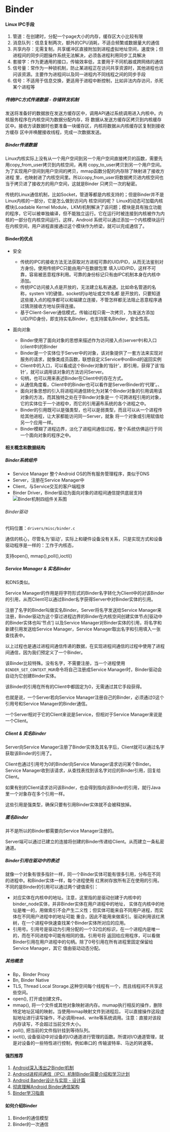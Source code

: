 # Binder

#### Linux IPC手段 

1. 管道：在创建时，分配一个page大小的内存，缓存区大小比较有限
2. 消息队列：信息复制两次，额外的CPU消耗，不适合频繁或数据量大的通信
3. 共享内存：无需复制，共享缓冲区直接附加到进程虚拟地址空间，速度快；但进程间的同步问题操作系统无法解决，必须各进程利用同步工具解决
4. 套接字：作为更通用的接口，传输效率低，主要用于不同机器或跨网络的通信
5. 信号量：常作为一种锁机制，防止某进程正在访问共享资源时，其他进程也访问该资源。主要作为进程间以及同一进程内不同线程之间的同步手段
6. 信号：不适用于信息交换，更适用于进程中断控制，比如非法内存访问，杀死某个进程等

  ##### 传统IPC方式传递数据 - 存储转发机制
  发送将准备好的数据放在发送方缓存区中，调用API通过系统调用进入内核中。内核服务程序在内核空间为数据分配内存，将
  数据从发送方缓存区拷贝到内核缓存区中。接收方读数据时也要准备一块缓存区，内核将数据从内核缓存区复制到接收方缓存
  区中并唤醒接收线程，完成一次数据发送。
  
  ##### Binder传递数据
  Linux内核实际上没有从一个用户空间到另一个用户空间直接拷贝的函数，需要先用copy_from_user拷贝到内核空间，再用
  copy_to_user拷贝到另一个用户空间。为了实现用户空间到用户空间的拷贝，mmap函数分配的内存除了映射进了接收方进程
  里，也映射进了内核空间里。所以copy_from_user将数据拷贝进内核空间也当于拷贝进了接收方的用户空间，这就是Binder
  只拷贝一次的秘密。
  
  传统的Linux通信机制，比如Socket，管道等都是内核支持的；但是Binder并不是Linux内核的一部分，它是怎么做到访问内
  核空间的呢？    Linux的动态可加载内核模块(Loadable Kernel Module，LKM)机制解决了该问题；模块是具有独立功能
  的程序，它可以被单独编译，但不能独立运行。它在运行时被连接到内核被作为内核的一部分在内核空间运行。这样，Android
  系统可以通过添加一个内核模块运行在内核空间，用户进程直接通过这个模块作为桥梁，就可以完成通信了。
  
#### Binder的优点
* 安全
  * 传统的IPC的接收方法无法获取对方进程可靠的UID/PID，从而无法鉴别对方身份。使用传统IPC只能由用户在数据包里
  填入UID/PID，这样不可靠，容易被恶意程序利用。可靠的身份标记只有由IPC机制本身在内核中添加。
  * 传统IPC访问接入点是开放的，无法建立私有通道。比如命名管道的名称，system V的键值，socket的ip地址或文件名都
  是开放的，只要知道这些接入点的程序都可以和端建立连接，不管怎样都无法阻止恶意程序通过猜测接收方地址获得连接。
  * 基于Client-Server通信模式，传输过程只需一次拷贝，为发送方添加UID/PID身份，即支持实名Binder，也支持匿名Binder，安全性高。

* 面向对象
  * Binder使用了面向对象的思想来描述作为访问接入点(server中)和入口(client中)的Binder
  * Binder是一个实体位于Server中的对象，该对象提供了一套方法来实现对服务的请求，就像类成员函数，联想自定义Service中onBind的返回实例
  * Client中的入口，可以看成这个Binder对象的‘指针’，即引用，获得了该‘指针’，就可以调用该对象的方法访问Server。
  * 句柄，也可以用来表述Binder在Client中的存在方式。
  * 从通信角度看，Client中的Binder也可以看作是ServerBinder的‘代理’。、
  * 面向对象思想的引入将进程间通信转化为对某个Binder对象的引用调用该对象的方法，而其独特之处在于Binder对象是一
  个可跨进程引用的对象，它的实体位于一个进程中，而它的引用遍布系统的各个进程之中。
  * Binder的引用既可以是强类型，也可以是弱类型，而且可以从一个进程传给其他进程，让大家都能访问同一Server，就象
  将一个对象或引用赋值给另一个应用一样。
  * Binder模糊了进程边界，淡化了进程间通信过程，整个系统仿佛运行于同一个面向对象的程序之中。
  
#### 相关概念和数据结构
 ##### Binder系统组件
  * Service Manager 整个Android OS的所有服务管理程序，类似于DNS
  * Server，注册在Service Manager中
  * Client，与Service交互的客户端程序
  * Binder Driver，Binder驱动为面向对象的进程间通信提供底层支持
  ![Binder机制四组件关系图](../img/Binder组件.png)
  
 ###### Binder驱动
 代码位置：`drivers/misc/binder.c`
 
 通信的核心，尽管名为‘驱动’，实际上和硬件设备没有关系，只是实现方式和设备驱动程序是一样的：工作于内核态，
 
 支持open(), mmap(),poll(),ioctl()
 
 ##### Service Manager & 实名Binder
 和DNS类似。
 
 Service Manager的作用是将字符形式的Binder名字转化为Client中的对该Binder的引用，从而Client可以通过Binder名字获得Server中对Binder实体的引用。
 
 注册了名字的Binder叫做实名Binder。Server将名字发送给Service Manager来注册，Binder驱动为这个穿过进程边界的Binder在内核空间创建实体节点[驱动中的Binder实体也叫‘节点’]
 以及Service Manager对Binder实体的引用，将名字和新建引用发送给Service Manager，Service Manager取出名字和引用填入一张查找表中。
 
 以上过程也是通过进程间通信传递的数据，在实现进程间通信的过程中使用了进程间通信，因为我们预定义了一个Binder。
 
 该Binder比较特殊。没有名字，不需要注册，当一个进程使用`BINDER_SET_CONTEXT_MGR`命令将自己注册成Service Manager时，Binder驱动会自动为它创建Binder实体。
 
 该Binder的引用在所有的Client中都固定为0，无需通过其它手段获得。
 
 也就是说，一个Server若向Service Manager注册自己的Binder，必须通过0这个引用号和Service Manager的Binder通信。
 
 一个Server相对于它的Client来说是Service，但相对于Service Manager来说是一个Client。
 
 ##### Client & 实名Binder
 
 Server向Service Manager注册了Binder实体及其名字后，Client就可以通过名字获取该Binder的引用了。
 
 Client也通过引用号为0的Binder向Service Manager请求访问某个Binder。Service Manager收到该请求，从查找表找到该名字对应的Binder引用，回复给Client。
 
 如果有别的Client请求访问该Binder，也会得到指向该Binder的引用，就行Java里一个对象存在多个引用一样。
 
 这些引用是强类型，确保只要有引用Binder实体就不会被释放掉。
 
 ##### 匿名Binder
 
 并不是所以的Binder都需要向Service Manager注册的。
 
 Server端可以通过已建立的连接将创建的Binder传递给Client。从而建立一条私密通道。
 
 ##### Binder引用在驱动中的表述
  就像一个对象有很多指针一样，同一个Binder实体可能有很多引用，分布在不同的进程中。和Binder实体一样，每个进程使用
  红黑树存放所有正在使用的引用。不同的是Binder的引用可以通过两个键值索引：
  * 对应实体在内核中的地址。注意，这里指的是驱动创建于内核中的binder_node实体，并非Binder实体在用户进程中的地址，
  实体在内核中的地址是唯一的，用做索引不会产生二义性；但实体可能来自不同用户进程，而实体在不同用户进程中的地址可能
  重合，因此不能用来做索引。驱动利用该红黑树，在一个进程中快速查找某个Binder实体所对应的应用。
  * 引用号。引用号是驱动为引用分配的一个32位的标识，在一个进程内是唯一的，而在不同进程中可能有相同的值。引用号将
  返回给应用程序，可以看做Binder引用在用户进程中的句柄。除了0号引用在所有进程里固定保留给Service Manager，其它
  值由驱动动态分配。
 
  
##### 其他概念  
* Bp，Binder Proxy
* Bn, Binder Native
* TLS, Thread Local Storage.这种空间每个线程有一个，而且线程间不共享这些空间。
* open(), 打开或创建文件。
* mmap(), 将一个文件或其他对象映射进内存。mumap执行相反的操作，删除特定地址区域的映射。当使用mmap映射文件到进程后，
可以直接操作这段虚拟地址进行读写操作，不必调用read、write等系统调用。注意：直接对该段内存读写，不会超过当前文件大小。
* poll(), 把当前的文件指针挂到等待队列。
* ioctl(), 设备驱动中对设备的I/O通道进行管理的函数。所谓对I/O通道管理，就是对设备的一些特性进行控制，例如串口的
传输波特率、马达的转速等。



#### 强烈推荐
1. [Android深入浅出之Binder机制](http://www.cnblogs.com/innost/archive/2011/01/09/1931456.html)
2. [Android进程间通信（IPC）机制Binder简要介绍和学习计划](http://blog.csdn.net/luoshengyang/article/details/6618363)
3. [Android Bander设计与实现 - 设计篇](http://blog.csdn.net/universus/article/details/6211589)
4. [彻底理解Android Binder通信架构](http://gityuan.com/2016/09/04/binder-start-service/)
5. [Binder学习指南](http://weishu.me/2016/01/12/binder-index-for-newer/)


#### 如何介绍Binder
 1. Binder的通信模型
 2. Binder的一次通信






















